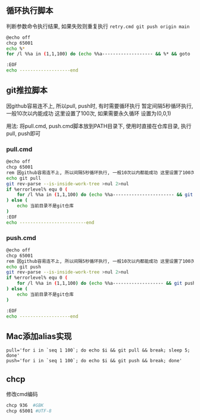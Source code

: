 
## 循环执行脚本
判断参数命令执行结果, 如果失败则重复执行
`retry.cmd git push origin main`

```sh
@echo off
chcp 65001
echo %*
for /l %%a in (1,1,100) do (echo %%a------------------- && %* && goto :EOF; sleep 5)

:EOF
echo -------------------end
```

## git推拉脚本

因github容易连不上, 所以pull, push时, 有时需要循环执行
暂定间隔5秒循环执行, 一般10次以内能成功 这里设置了100次, 如果需要永久循环 设置为(0,0,1)

用法: 将pull.cmd, push.cmd脚本放到PATH目录下, 使用时直接在仓库目录, 执行pull, push即可

### pull.cmd

```sh
@echo off
chcp 65001
rem 因github容易连不上, 所以间隔5秒循环执行, 一般10次以内都能成功 这里设置了100次, 如果需要永久循环 设置为(0,0,1)
echo git pull
git rev-parse --is-inside-work-tree >nul 2>nul
if %errorlevel% equ 0 (
    for /l %%a in (1,1,100) do (echo %%a----------------------- && git pull && goto :EOF; sleep 5)
) else (
    echo 当前目录不是git仓库
)
:EOF
echo -------------------------end
```

### push.cmd

```sh
@echo off
chcp 65001
rem 因github容易连不上, 所以间隔5秒循环执行, 一般10次以内都能成功 这里设置了100次, 如果需要永久循环 设置为(0,0,1)
echo git push
git rev-parse --is-inside-work-tree >nul 2>nul
if %errorlevel% equ 0 (
    for /l %%a in (1,1,100) do (echo %%a------------------- && git push && goto :EOF; sleep 5)
) else (
    echo 当前目录不是git仓库
)

:EOF
echo -------------------end
```

## Mac添加alias实现

```
pull='for i in `seq 1 100`; do echo $i && git pull && break; sleep 5; done'
push='for i in `seq 1 100`; do echo $i && git push && break; done'
```

## chcp
修改cmd编码

```sh
chcp 936  #GBK
chcp 65001 #UTF-8
```
